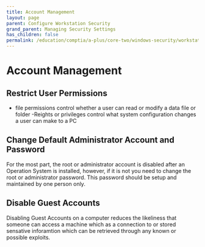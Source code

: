 ```yaml
---
title: Account Management
layout: page
parent: Configure Workstation Security
grand_parent: Managing Security Settings
has_children: false
permalink: /education/comptia/a-plus/core-two/windows-security/workstations/accounts/
---
```


# Account Management

## Restrict User Permissions

- file permissions control whether a user can read or modify a data file or folder
-Reights or privileges control what system configuration changes a user can make to a PC

## Change Default Administrator Account and Password

For the most part, the root or administrator account is disabled after an Operation System is installed, however, if it is not you need to change the root or administrator password. This password should be setup and maintained by one person only.

## Disable Guest Accounts

Disabling Guest Accounts on a computer reduces the likeliness that someone can access a machine which as a connection to or stored sensative inforamtion which can be retrieved through any known or possible exploits.